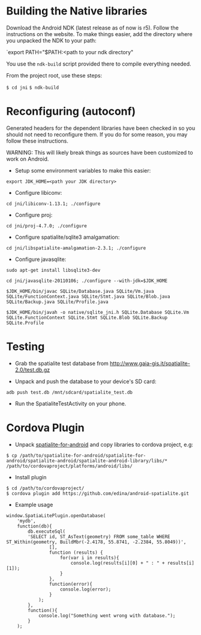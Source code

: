 Building the Native libraries
========

Download the Android NDK (latest release as of now is r5). Follow the instructions on the website.
To make things easier, add the directory where you unpacked the NDK to your path:

`export PATH="$PATH:<path to your ndk directory"

You use the `ndk-build` script provided there to compile everything needed.

From the project root, use these steps:

`$ cd jni`
`$ ndk-build`

Reconfiguring (autoconf)
========

Generated headers for the dependent libraries have been checked in so you should not need to
reconfigure them. If you do for some reason, you may follow these instructions.

WARNING: This will likely break things as sources have been customized to work on Android.

- Setup some environment variables to make this easier:

 `export JDK_HOME=<path your JDK directory>`

- Configure libiconv:

 `cd jni/libiconv-1.13.1; ./configure`

- Configure proj:

 `cd jni/proj-4.7.0; ./configure`

- Configure spatialite/sqlite3 amalgamation:

 `cd jni/libspatialite-amalgamation-2.3.1; ./configure`

- Configure javasqlite:

 `sudo apt-get install libsqlite3-dev`

 `cd jni/javasqlite-20110106; ./configure --with-jdk=$JDK_HOME`

 `$JDK_HOME/bin/javac SQLite/Database.java SQLite/Vm.java SQLite/FunctionContext.java SQLite/Stmt.java SQLite/Blob.java SQLite/Backup.java SQLite/Profile.java`

 `$JDK_HOME/bin/javah -o native/sqlite_jni.h SQLite.Database SQLite.Vm SQLite.FunctionContext SQLite.Stmt SQLite.Blob SQLite.Backup SQLite.Profile`

Testing
=======

- Grab the spatialite test database from http://www.gaia-gis.it/spatialite-2.0/test.db.gz

- Unpack and push the database to your device's SD card:

 `adb push test.db /mnt/sdcard/spatialite_test.db`

- Run the SpatialiteTestActivity on your phone.


Cordova Plugin
========

- Unpack [spatialite-for-android]([http://www.gaia-gis.it/gaia-sins/spatialite-android/spatialite-for-android-3.0.1.zip) and copy libraries to cordova project, e.g:

```
$ cp /path/to/spatialite-for-android/spatialite-for-android/spatialite-android/spatialite-android-library/libs/* /path/to/cordovaproject/platforms/android/libs/
```

- Install plugin

```
$ cd /path/to/cordovaproject/
$ cordova plugin add https://github.com/edina/android-spatialite.git
```

- Example usage

```
window.SpatiaLitePlugin.openDatabase(
    'mydb',
    function(db){
        db.executeSql(
        'SELECT id, ST_AsText(geometry) FROM some_table WHERE ST_Within(geometry, BuildMbr(-2.4178, 55.8741, -2.2384, 55.8049))',
                [],
                function (results) {
                    for(var i in results){
                        console.log(results[i][0] + " : " + results[i][1]);
                    }
                },
                function(error){
                    console.log(error);
                }
            );
        },
        function(){
            console.log("Something went wrong with database.");
        }
    );

```
